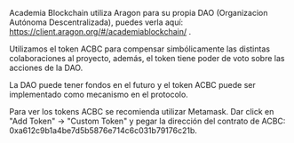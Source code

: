 Academia Blockchain utiliza Aragon para su propia DAO (Organizacion Autónoma Descentralizada), puedes verla aquí:
https://client.aragon.org/#/academiablockchain/ . 

Utilizamos el token ACBC para compensar simbólicamente las distintas colaboraciones al proyecto, además, el token tiene poder de voto sobre las acciones de la DAO. 

La DAO puede tener fondos en el futuro y el token ACBC puede ser implementado como mecanismo en el protocolo. 

Para ver los tokens ACBC se recomienda utilizar Metamask. Dar click en "Add Token" -> "Custom Token" y pegar la dirección del contrato de ACBC:
0xa612c9b1a4be7d5b5876e714c6c031b79176c21b.
